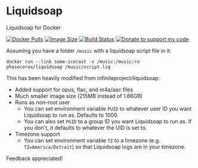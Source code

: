 # Liquidsoap
Liquidsoap for Docker

[![Docker Pulls](https://img.shields.io/docker/pulls/phasecorex/liquidsoap)](https://hub.docker.com/r/phasecorex/liquidsoap)
[![Image Size](https://images.microbadger.com/badges/image/phasecorex/liquidsoap.svg)](https://microbadger.com/images/phasecorex/liquidsoap)
[![Build Status](https://img.shields.io/docker/build/phasecorex/liquidsoap)](https://hub.docker.com/r/phasecorex/liquidsoap)
[![Donate to support my code](https://img.shields.io/badge/Paypal-Donate-blue.svg)](https://paypal.me/pcx)

Assuming you have a folder `/music` with a liquidsoap script file in it:
```
docker run --link some-icecast -v /music:/music:ro phasecorex/liquidsoap /music/script.liq
```
This has been heavily modified from infiniteproject/liquidsoap:
- Added support for opus, flac, and m4a/aac files
- Much smaller image size (215MB instead of 1.66GB)
- Runs as non-root user
	- You can set environment variable `PUID` to whatever user ID you want Liquidsoap to run as. Defaults to 1000.
	- You can also set `PGID` to a group ID you want Liquidsoap to run as. If you don't, it defaults to whatever the UID is set to.
- Timezone support
	- You can set environment variable `TZ` to a timezone (e.g. `TZ=America/Detroit`) so that Liquidsoap logs are in your timezone.

Feedback appreciated!
